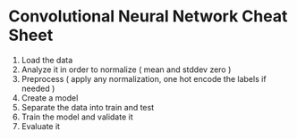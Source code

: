 # Convolutional Neural Network Cheat Sheet

1. Load the data
2. Analyze it in order to normalize ( mean and stddev zero )
3. Preprocess ( apply any normalization, one hot encode the labels if needed )
4. Create a model
5. Separate the data into train and test
6. Train the model and validate it
7. Evaluate it
